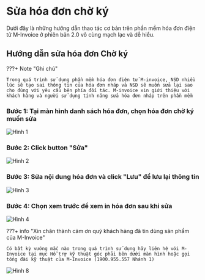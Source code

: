 # **Sửa hóa đơn chờ ký**

Dưới đây là những hướng dẫn thao tác cơ bản trên phần mềm hóa đơn điện tử M-Invoice ở phiên bản 2.0 vô cùng mạch lạc và dễ hiểu.

## **Hướng dẫn sửa hóa đơn Chờ ký**

???+ Note "Ghi chú"

    Trong quá trình sử dụng phần mềm hóa đơn điện tử M-invoice, NSD nhiều lúc sẽ tạo sai thông tin của hóa đơn nháp và NSD sẽ muốn sửa lại sao cho đúng với yêu cầu bên phía đối tác. M-invoice xin giới thiệu với khách hàng và người sử dụng tính năng sửa hóa đơn nháp trên phần mềm

### Bước 1: Tại màn hình danh sách hóa đơn, chọn hóa đơn chờ ký muốn sửa

![Hình 1](../../assets/images/invoice2/2.0_suaChoKy_1.png)

### Bước 2: Click button "Sửa"

![Hình 2](../../assets/images/invoice2/2.0_suaChoKy_2.png)

### Bước 3: Sửa nội dung hóa đơn và click "Lưu" để lưu lại thông tin

![Hình 3](../../assets/images/invoice2/2.0_suaChoKy_3.png)

### Bước 4: Chọn xem trước để xem in hóa đơn sau khi sửa

![Hình 4](../../assets/images/invoice2/2.0_suaChoKy_4.png)

???+ info "Xin chân thành cảm ơn quý khách hàng đã tin dùng sản phẩm của M-Invoice"

    Có bất kỳ vướng mắc nào trong quá trình sử dụng hãy liên hệ với M-Invoice tại mục Hỗ trợ kỹ thuật góc phải bên dưới màn hình hoặc gọi tổng đài kỹ thuật của M-Invoice (1900.955.557 Nhánh 1)

![Hình 8](../../assets/images/invoice2/hotro.png)
